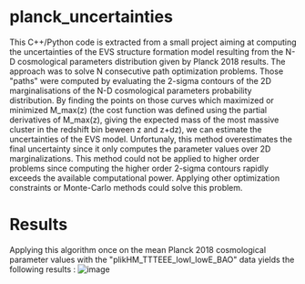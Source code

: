 # planck_uncertainties
This C++/Python code is extracted from a small project aiming at computing the uncertainties of the EVS structure formation model resulting from the N-D cosmological parameters distribution given by Planck 2018 results.
The approach was to solve N consecutive path optimization problems. Those "paths" were computed by evaluating the 2-sigma contours of the 2D marginalisations of the N-D cosmological parameters probability distribution. By finding the points on those curves which maximized or minimized M_max(z) (the cost function was defined using the partial derivatives of M_max(z), giving the expected mass of the most massive cluster in the redshift bin beween z and z+dz), we can estimate the uncertainties of the EVS model.
Unfortunaly, this method overestimates the final uncertainty since it only computes the parameter values over 2D marginalizations. This method could not be applied to higher order problems since computing the higher order 2-sigma contours rapidly exceeds the available computational power.
Applying other optimization constraints or Monte-Carlo methods could solve this problem.

# Results
Applying this algorithm once on the mean Planck 2018 cosmological parameter values with the "plikHM_TTTEEE_lowl_lowE_BAO" data yields the following results :
![image](https://user-images.githubusercontent.com/54234406/154732869-a92f3df4-0270-4575-941a-d6baf92343f6.png)
